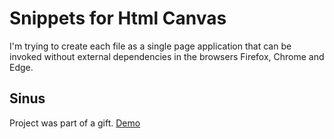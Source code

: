 # Snippets for Html Canvas
I'm trying to create each file as a single page application that can be invoked without external dependencies in the browsers Firefox, Chrome and Edge.

## Sinus
Project was part of a gift.
[Demo](https://codepen.io/k3yro/project/full/AoYVqJ "Codepen Website")
